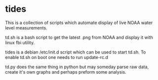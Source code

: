 tides
=====

This is a collection of scripts which automate display of live NOAA water level measurements.

td.sh is a bash script to get the latest .png from NOAA and display it with linux fbi utility.

tides is a debian /etc/init.d script which can be used to start td.sh.  To enable td.sh on boot one needs to run update-rc.d

td.py does the same thing in python but may someday parse raw data, create it's own graphs and perhaps preform some analysis.

